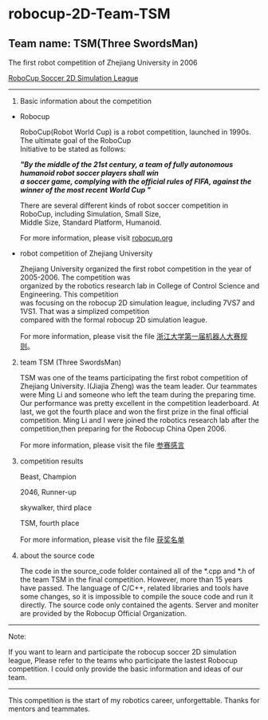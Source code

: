 # robocup-2D-Team-TSM

## Team name: TSM(Three SwordsMan)

The first robot competition of Zhejiang University in 2006  

[RoboCup Soccer 2D Simulation League](https://rcsoccersim.github.io/)


---------

1. Basic information about the competition

  + Robocup
  
  
    RoboCup(Robot World Cup) is a robot competition, launched in 1990s. The ultimate goal of the RoboCup  
    Initiative to be stated as follows:  
    
    
    ***"By the middle of the 21st century, a team of fully autonomous humanoid robot soccer players shall win  
    a soccer game, complying with the official rules of FIFA, against the winner of the most recent World Cup "***  
    
    
    There are several different kinds of robot soccer competition in RoboCup, including Simulation, Small Size,  
    Middle Size, Standard Platform, Humanoid.
  
  
    For more information, please visit [robocup.org](https://www.robocup.org/)

  + robot competition of Zhejiang University
  
  
    Zhejiang University organized the first robot competition in the year of 2005-2006. The competition was  
    organized by the robotics research lab in College of Control Science and Engineering. This competition  
    was focusing on the robocup 2D simulation league, including 7VS7 and 1VS1. That was a simplized competition  
    compared with the formal robocup 2D simulation league.  
    
    For more information, please visit the file [浙江大学第一届机器人大赛规则](https://github.com/happinessjia/robocup2D-Team-TSM/blob/main/浙江大学第一届机器人大赛规则.doc)。

2. team TSM (Three SwordsMan)

   TSM was one of the teams participating the first robot competition of Zhejiang University. I(Jiajia Zheng) was the team leader. Our teammates were Ming Li and someone who left the team during the preparing time. Our performance was pretty excellent in the competition leaderboard. At last, we got the fourth place and won the first prize in the final official competition. Ming Li and I were joined the robotics research lab after the competition,then preparing for the Robocup China Open 2006.
   
   For more information, please visit the file [参赛感言](https://github.com/happinessjia/robocup2D-Team-TSM/blob/main/参赛感言.txt)

3. competition results

   Beast, Champion
   
   2046, Runner-up
   
   skywalker, third place
   
   TSM, fourth place
   
   For more information, please visit the file [获奖名单](https://github.com/happinessjia/robocup2D-Team-TSM/blob/main/获奖名单.xls)

4. about the source code

   The code in the source_code folder contained all of the *.cpp and *.h of the team TSM in the final competition. However, more than 15 years have passed. The language of C/C++, related libraries and tools have some changes, so it is impossible to compile the souce code and run it directly. The source code only contained the agents. 
Server and moniter are provided by the Robocup Official Organization.
   
---------------   
Note: 
   
   If you want to learn and participate the robocup soccer 2D simulation league, 
   Please refer to the teams who participate the lastest Robocup competition.
   I could only provide the basic information and ideas of our team. 
   
------------

This competition is the start of my robotics career, unforgettable. Thanks for mentors and teammates.
